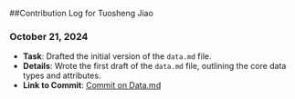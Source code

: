 ##Contribution Log for Tuosheng Jiao

### October 21, 2024
- **Task**: Drafted the initial version of the `data.md` file.
- **Details**: Wrote the first draft of the `data.md` file, outlining the core data types and attributes.
- **Link to Commit**: [Commit on Data.md](https://github.com/tjfrench24/team-3-project/blob/main/team/m2/data.md)
